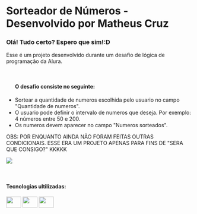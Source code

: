 <h1>Sorteador de Números - Desenvolvido por Matheus Cruz</h1>

<h3>Olá! Tudo certo? Espero que sim!:D </h3>
<div>
  <p>Esse é um projeto desenvolvido durante um desafio de lógica de programação da Alura.</p><br>
  <ul>
    <h4>O desafio consiste no seguinte:</h4>
    <li>Sortear a quantidade de numeros escolhida pelo usuario no campo "Quantidade de numeros".</li>
    <li>O usuario pode definir o intervalo de numeros que deseja. Por exemplo: 4 números entre 50 e 200.</li>
    <li>Os numeros devem aparecer no campo "Numeros sorteados".</li> 
  </ul>  

  <p>OBS: POR ENQUANTO AINDA NÃO FORAM FEITAS OUTRAS CONDICIONAIS. ESSE ERA UM PROJETO APENAS PARA FINS DE "SERA QUE CONSIGO?" KKKKK</p>
  
  <img src="https://github.com/rlxmts/desafio-logica/assets/165737916/b531f48f-0c2c-461c-a238-5c899d758d06">
</div>
<br>
<br>
<div>
  <h4>Tecnologias ultilizadas:</h4>
   <img align="center" height="30" width="40" src="https://cdn.jsdelivr.net/gh/devicons/devicon@latest/icons/javascript/javascript-original.svg">
   <img align="center" height="30" width="40" src="https://cdn.jsdelivr.net/gh/devicons/devicon@latest/icons/html5/html5-original.svg">
   <img align="center" height="30" width="40" src="https://cdn.jsdelivr.net/gh/devicons/devicon@latest/icons/css3/css3-original.svg">
</div>
